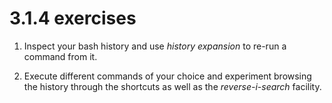# 3.1.4 exercises
1.  Inspect your bash history and use _history expansion_ to re-run a command from it.


2.  Execute different commands of your choice and experiment browsing the history through the shortcuts as well as the _reverse-i-search_ facility.
